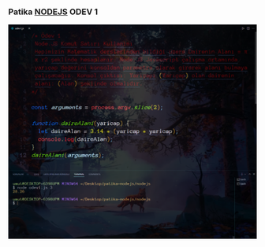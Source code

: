 ### Patika [NODEJS](https://app.patika.dev/courses/nodejs) ODEV 1

![odev1](/1-odev/odev1.png "odev1.png")
